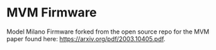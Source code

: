 # MVM Firmware
Model Milano Firmware forked from the open source repo for the MVM paper found here: https://arxiv.org/pdf/2003.10405.pdf. 
